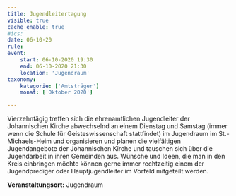 ```yaml
---
title: Jugendleitertagung
visible: true
cache_enable: true
#ics: 
date: 06-10-20
rule: 
event:
	start: 06-10-2020 19:30
	end: 06-10-2020 21:30
	location: 'Jugendraum'
taxonomy:
	kategorie: ['Amtsträger']
	monat: ['Oktober 2020']

---
```

Vierzehntägig treffen sich die ehrenamtlichen Jugendleiter der Johannischen Kirche abwechselnd an einem Dienstag und Samstag (immer wenn die Schule für Geisteswissenschaft stattfindet) im Jugendraum im St.-Michaels-Heim und organisieren und planen die vielfältigen Jugendangebote der Johannischen Kirche und tauschen sich über die Jugendarbeit in ihren Gemeinden aus. Wünsche und Ideen, die man in den Kreis einbringen möchte können gerne immer rechtzeitig einem der Jugendprediger oder Hauptjugendleiter im Vorfeld mitgeteilt werden.



**Veranstaltungsort:** Jugendraum


